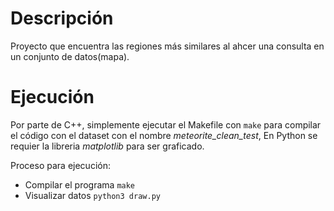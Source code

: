 
# Descripción

Proyecto que encuentra las regiones más similares al ahcer una consulta en un conjunto de datos(mapa).


# Ejecución

Por parte de C++, simplemente ejecutar el Makefile con `make` para compilar el código con el dataset con el nombre _meteorite_clean_test_, 
En Python se requier la libreria _matplotlib_ para ser graficado.

Proceso para ejecución:
- Compilar el programa `make`
- Visualizar datos `python3 draw.py`


